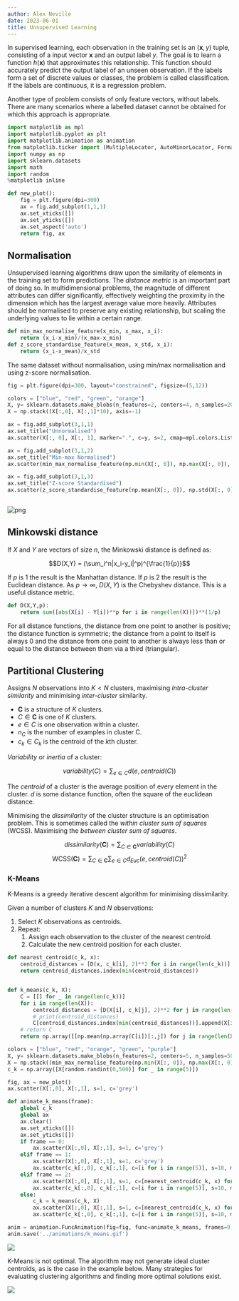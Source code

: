 ```yaml
---
author: Alex Neville
date: 2023-06-01
title: Unsupervised Learning
---
```


In supervised learning, each observation in the training set is an
$(\mathbf{x}, y)$ tuple, consisting of a input vector $\mathbf{x}$ and
an output label $y$. The goal is to learn a function $h(\mathbf{x})$
that approximates this relationship. This function should accurately
predict the output label of an unseen observation. If the labels form a
set of discrete values or classes, the problem is called classification.
If the labels are continuous, it is a regression problem.

Another type of problem consists of only feature vectors, without
labels. There are many scenarios where a labelled dataset cannot be
obtained for which this approach is appropriate.

```python
import matplotlib as mpl
import matplotlib.pyplot as plt
import matplotlib.animation as animation
from matplotlib.ticker import (MultipleLocator, AutoMinorLocator, FormatStrFormatter)
import numpy as np
import sklearn.datasets
import math
import random
%matplotlib inline

def new_plot():
    fig = plt.figure(dpi=300)
    ax = fig.add_subplot(1,1,1)
    ax.set_xticks([])
    ax.set_yticks([])
    ax.set_aspect('auto')
    return fig, ax
```

## Normalisation

Unsupervised learning algorithms draw upon the similarity of elements in
the training set to form predictions. The _distance metric_ is an
important part of doing so. In multidimensional problems, the magnitude
of different attributes can differ significantly, effectively weighting
the proximity in the dimension which has the largest average value more
heavily. Attributes should be normalised to preserve any existing
relationship, but scaling the underlying values to lie within a certain
range.

```python
def min_max_normalise_feature(x_min, x_max, x_i):
    return (x_i-x_min)/(x_max-x_min)
def z_score_standardise_feature(x_mean, x_std, x_i):
    return (x_i-x_mean)/x_std
```

The same dataset without normalisation, using min/max normalisation and
using z-score normalisation.

```python
fig = plt.figure(dpi=300, layout="constrained", figsize=(5,12))

colors = ["blue", "red", "green", "orange"]
X, y= sklearn.datasets.make_blobs(n_features=2, centers=4, n_samples=200)
X = np.stack((X[:,0], X[:,1]*10), axis=-1)

ax = fig.add_subplot(3,1,1)
ax.set_title("Unnormalised")
ax.scatter(X[:, 0], X[:, 1], marker=".", c=y, s=2, cmap=mpl.colors.ListedColormap(colors))

ax = fig.add_subplot(3,1,2)
ax.set_title("Min-max Normalised")
ax.scatter(min_max_normalise_feature(np.min(X[:, 0]), np.max(X[:, 0]), X[:, 0]), min_max_normalise_feature(np.min(X[:, 1]), np.max(X[:, 1]), X[:, 1]), marker=".", c=y, s=2, cmap=mpl.colors.ListedColormap(colors))

ax = fig.add_subplot(3,1,3)
ax.set_title("Z-score Standardised")
ax.scatter(z_score_standardise_feature(np.mean(X[:, 0]), np.std(X[:, 0]), X[:, 0]), z_score_standardise_feature(np.mean(X[:, 1]), np.std(X[:, 1]), X[:, 1]), marker=".", c=y, s=2, cmap=mpl.colors.ListedColormap(colors))



```

![png](../res/unsupervised_5_1.png)

## Minkowski distance

If $X$ and $Y$ are vectors of size $n$, the Minkowski distance is defined
as:

$$D(X,Y) = (\sum_i^n|x_i-y_i|^p)^{\frac{1}{p}}$$

If $p$ is 1 the result is the Manhattan distance. If $p$ is 2 the result
is the Euclidean distance. As $p \rightarrow \infty$, $D(X,Y)$ is the
Chebyshev distance. This is a useful distance metric.

```python
def D(X,Y,p):
    return sum([abs(X[i] - Y[i])**p for i in range(len(X))])**(1/p)
```

For all distance functions, the distance from one point to another is
positive; the distance function is symmetric; the distance from a point
to itself is always 0 and the distance from one point to another is
always less than or equal to the distance between them via a third
(triangular).

## Partitional Clustering

Assigns $N$ observations into $K < N$ clusters, maximising
_intra-cluster similarity_ and minimising _inter-cluster_ similarity.

- $\mathbf{C}$ is a structure of $K$ clusters.
- $C \in \mathbf{C}$ is one of $K$ clusters.
- $e \in C$ is one observation within a cluster.
- $n_C$ is the number of examples in cluster C.
- $c_k \in C_k$ is the centroid of the $k$th cluster.

_Variability_ or _inertia_ of a cluster:

$$variability(C) = \sum_{e \in C}d(e, centroid(C))$$

The _centroid_ of a cluster is the average position of every element in
the cluster. $d$ is some distance function, often the square of the
euclidean distance.

Minimising the _dissimilarity_ of the cluster structure is an
optimisation problem. This is sometimes called the _within cluster sum
of squares_ (WCSS). Maximising the _between cluster sum of squares_.

$$dissimilarity(\mathbf{C}) = \sum_{C \in \mathbf{C}}variability(C)$$
$$\text{WCSS}(\mathbf{C}) = \sum_{C \in \mathbf{C}}\sum_{e \in C} d_{Euc}(e, centroid(C))^2$$

### K-Means

K-Means is a greedy iterative descent algorithm for minimising
dissimilarity.

Given a number of clusters $K$ and $N$ observations:

1. Select $K$ observations as centroids.
2. Repeat:
   1. Assign each observation to the cluster of the nearest centroid.
   2. Calculate the new centroid position for each cluster.

```python
def nearest_centroid(c_k, x):
    centroid_distances = [D(x, c_k[i], 2)**2 for i in range(len(c_k))]
    return centroid_distances.index(min(centroid_distances))


def k_means(c_k, X):
    C = [[] for _ in range(len(c_k))]
    for i in range(len(X)):
        centroid_distances = [D(X[i], c_k[j], 2)**2 for j in range(len(c_k))]
        # print(centroid_distances)
        C[centroid_distances.index(min(centroid_distances))].append(X[i])
    # return C
    return np.array([[np.mean(np.array(C[i])[:,j]) for j in range(len(X[0]))] for i in range(len(c_k))])
```

```python
colors = ["blue", "red", "orange", "green", "purple"]
X, y= sklearn.datasets.make_blobs(n_features=2, centers=5, n_samples=500)
X = np.stack((min_max_normalise_feature(np.min(X[:, 0]), np.max(X[:, 0]), X[:,0]), min_max_normalise_feature(np.min(X[:, 1]), np.max(X[:, 1]), X[:,1])), axis=-1)
c_k = np.array([X[random.randint(0,500)] for _ in range(5)])
```

```python
fig, ax = new_plot()
ax.scatter(X[:,0], X[:,1], s=1, c='grey')

def animate_k_means(frame):
    global c_k
    global ax
    ax.clear()
    ax.set_xticks([])
    ax.set_yticks([])
    if frame == 0:
        ax.scatter(X[:,0], X[:,1], s=1, c='grey')
    elif frame == 1:
        ax.scatter(X[:,0], X[:,1], s=1, c='grey')
        ax.scatter(c_k[:,0], c_k[:,1], c=[i for i in range(5)], s=10, marker='s', edgecolors="black", cmap=mpl.colors.ListedColormap(colors))
    elif frame == 2:
        ax.scatter(X[:,0], X[:,1], s=1, c=[nearest_centroid(c_k, x) for x in X], cmap=mpl.colors.ListedColormap(colors))
        ax.scatter(c_k[:,0], c_k[:,1], c=[i for i in range(5)], s=10, marker='s', edgecolors="black", cmap=mpl.colors.ListedColormap(colors))
    else:
        c_k = k_means(c_k, X)
        ax.scatter(X[:,0], X[:,1], s=1, c=[nearest_centroid(c_k, x) for x in X], cmap=mpl.colors.ListedColormap(colors))
        ax.scatter(c_k[:,0], c_k[:,1], c=[i for i in range(5)], s=10, marker='s', edgecolors="black", cmap=mpl.colors.ListedColormap(colors))

anim = animation.FuncAnimation(fig=fig, func=animate_k_means, frames=9, interval=1000)
anim.save('../animations/k_means.gif')
```

![](../res/animations/k_means.gif)

K-Means is not optimal. The algorithm may not generate ideal cluster centroids, as
is the case in the example below. Many strategies for evaluating
clustering algorithms and finding more optimal solutions exist.

![](../res/animations/sub_optimal_k_means.gif)
